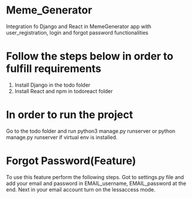 # Meme_Generator
Integration fo Django and React in MemeGenerator app with user_registration, login and forgot password functionalities

# Follow the steps below in order to fulfill requirements

1. Install Django in the todo folder
2. Install React and npm in todoreact folder

# In order to run the project 

Go to the todo folder and run python3 manage.py runserver or python manage.py runserver if virtual env is installed.

# Forgot Password(Feature)
To use this feature perform the following steps.
Got to settings.py file and add your email and password in EMAIL_username, EMAIL_password at the end.
Next in your email account turn on the lessaccess mode.
